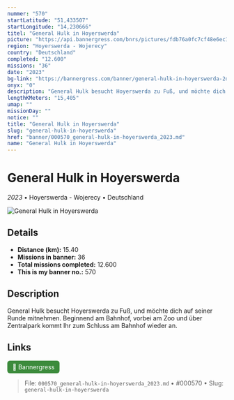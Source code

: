 ```yaml
---
nummer: "570"
startLatitude: "51,433507"
startLongitude: "14,230666"
titel: "General Hulk in Hoyerswerda"
picture: "https://api.bannergress.com/bnrs/pictures/fdb76a0fc7cf48e6ec1df65a34e3012f"
region: "Hoyerswerda - Wojerecy"
country: "Deutschland"
completed: "12.600"
missions: "36"
date: "2023"
bg-link: "https://bannergress.com/banner/general-hulk-in-hoyerswerda-2ddd"
onyx: "0"
description: "General Hulk besucht Hoyerswerda zu Fuß, und möchte dich auf seiner Runde mitnehmen.\nBeginnend am Bahnhof, vorbei am Zoo und über Zentralpark kommt Ihr zum Schluss am Bahnhof wieder an."
lengthKMeters: "15,405"
umap: ""
missionDay: ""
notice: ""
title: "General Hulk in Hoyerswerda"
slug: "general-hulk-in-hoyerswerda"
href: "banner/000570_general-hulk-in-hoyerswerda_2023.md"
name: "General Hulk in Hoyerswerda"
---
```

# General Hulk in Hoyerswerda

*2023* • Hoyerswerda - Wojerecy • Deutschland

![General Hulk in Hoyerswerda](https://api.bannergress.com/bnrs/pictures/fdb76a0fc7cf48e6ec1df65a34e3012f)



## Details
- **Distance (km):** 15.40
- **Missions in banner:** 36
- **Total missions completed:** 12.600
- **This is my banner no.:** 570



## Description
General Hulk besucht Hoyerswerda zu Fuß, und möchte dich auf seiner Runde mitnehmen.
Beginnend am Bahnhof, vorbei am Zoo und über Zentralpark kommt Ihr zum Schluss am Bahnhof wieder an.



## Links
<a href="https://bannergress.com/banner/general-hulk-in-hoyerswerda-2ddd" target="_blank" style="display:inline-block;margin-right:8px;padding:6px 12px;background:#3c8b3c;color:#fff;text-decoration:none;border-radius:6px;">🔗 Bannergress</a>



> File: `000570_general-hulk-in-hoyerswerda_2023.md` • #000570 • Slug: `general-hulk-in-hoyerswerda`

